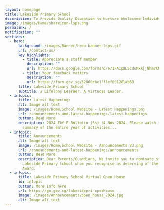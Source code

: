 ```yaml
---
layout: homepage
title: Lakeside Primary School
description: To Provide Quality Education to Nurture Wholesome Individuals.
image: /images/Home/shareicon-lsps.png
permalink: /
notification: ""
sections:
  - hero:
      background: /images/Banner/hero-banner-lsps.gif
      url: /contact-us/
      key_highlights:
        - title: Appreciate a staff member
          description: ""
          url: https://docs.google.com/forms/d/e/1FAIpQLScduMxkjjNhm7CNWqHyKdTfFis0E7BoILxPVI4V3qnj01pgKg/viewform
        - title: Your feedback matters
          description: ""
          url: https://form.gov.sg/62860cbe1ff1ef001281ab69
      title: Lakeside Primary School
      subtitle: A Lifelong Learner. A Virtuous Leader.
  - infopic:
      title: Latest Happenings
      alt: Image alt text
      image: /images/Home/School Website - Latest Happenings.png
      url: /announcements-and-latest-happenings/latest-happenings
      button: Read More
      description: 2024 EOY E-Bulletin (5s) 14 Nov 2024. Please watch this video
        summary of the entire year of activities...
  - infopic:
      title: Announcements
      alt: Image alt text
      image: /images/Home/School Website - Announcements V3.png
      url: /announcements-and-latest-happenings/announcements
      button: Read More
      description: Dear Parents/Guardians, We invite you to nominate students of
        Lakeside Primary School whom you recognise as deserving of the Character
        Award.
  - infopic:
      title: Lakeside Primary School Virtual Open House
      id: infopic
      button: More Info here
      url: https://go.gov.sg/lakesidepri-openhouse
      image: /images/Announcements/open_house_2024.jpg
      alt: Image alt text
---
```

